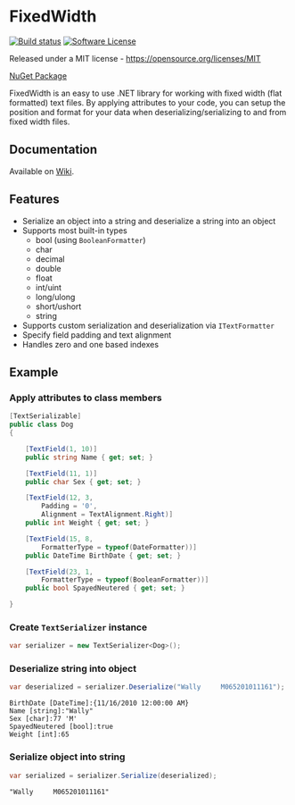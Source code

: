 # FixedWidth 

[![Build status](https://ci.appveyor.com/api/projects/status/00s0wpj80kb30bnt?svg=true)](https://ci.appveyor.com/project/mscribellito/fixedwidth)
[![Software License](https://img.shields.io/badge/license-MIT-brightgreen.svg?style=flat-square)](LICENSE)

Released under a MIT license - https://opensource.org/licenses/MIT

[NuGet Package](https://www.nuget.org/packages/Mscribel.FixedWidth/)

FixedWidth is an easy to use .NET library for working with fixed width (flat formatted) text files. By applying attributes to your code, you can setup the position and format for your data when deserializing/serializing to and from fixed width files.

## Documentation
Available on [Wiki](https://github.com/mscribellito/FixedWidth/wiki).

## Features
* Serialize an object into a string and deserialize a string into an object
* Supports most built-in types
	* bool (using `BooleanFormatter`)
	* char
	* decimal
	* double
	* float
	* int/uint
	* long/ulong
	* short/ushort
	* string
* Supports custom serialization and deserialization via `ITextFormatter`
* Specify field padding and text alignment
* Handles zero and one based indexes

## Example

### Apply attributes to class members

```csharp
[TextSerializable]
public class Dog
{

    [TextField(1, 10)]
    public string Name { get; set; }

    [TextField(11, 1)]
    public char Sex { get; set; }

    [TextField(12, 3,
        Padding = '0',
        Alignment = TextAlignment.Right)]
    public int Weight { get; set; }

    [TextField(15, 8,
        FormatterType = typeof(DateFormatter))]
    public DateTime BirthDate { get; set; }

    [TextField(23, 1,
        FormatterType = typeof(BooleanFormatter))]
    public bool SpayedNeutered { get; set; }

}
```

### Create `TextSerializer` instance

```csharp
var serializer = new TextSerializer<Dog>();
```

### Deserialize string into object

```csharp
var deserialized = serializer.Deserialize("Wally     M065201011161");
```

```
BirthDate [DateTime]:{11/16/2010 12:00:00 AM}
Name [string]:"Wally"
Sex [char]:77 'M'
SpayedNeutered [bool]:true
Weight [int]:65
```

### Serialize object into string

```csharp
var serialized = serializer.Serialize(deserialized);
```

```
"Wally     M065201011161"
```
